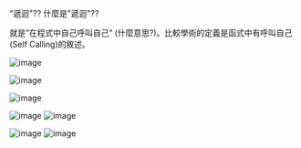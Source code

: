 "遞迴"?? 什麼是"遞迴"??

就是”在程式中自己呼叫自己” (什麼意思?)。比較學術的定義是函式中有呼叫自己(Self Calling)的敘述。

![image](https://github.com/Duckhanhdeptrai-U1114171032/U1114171032/assets/162246669/e740ced6-25c4-4b6e-a11d-eb29aca0345c)

![image](https://github.com/Duckhanhdeptrai-U1114171032/U1114171032/assets/162246669/f09829ea-3821-4932-8a8b-01487d0bba5a)

![image](https://github.com/Duckhanhdeptrai-U1114171032/U1114171032/assets/162246669/0f42f6af-8118-427a-a78f-b6298660b19f)

![image](https://github.com/Duckhanhdeptrai-U1114171032/U1114171032/assets/162246669/0118ec65-0b57-47ef-8e94-89f50b4e2b76)
![image](https://github.com/Duckhanhdeptrai-U1114171032/U1114171032/assets/162246669/13dad4c2-3017-4eed-89ce-370bd01a8802)

![image](https://github.com/Duckhanhdeptrai-U1114171032/U1114171032/assets/162246669/4bdbf0e2-c464-483c-bf94-86d31aad9acc)
![image](https://github.com/Duckhanhdeptrai-U1114171032/U1114171032/assets/162246669/cae4dc77-0a57-4e88-a094-f7ad677e2a42)
